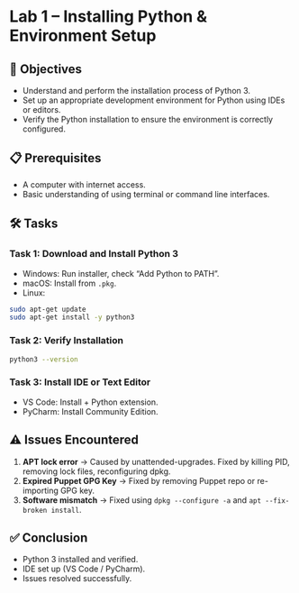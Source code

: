 # Lab 1 – Installing Python & Environment Setup

## 🎯 Objectives
- Understand and perform the installation process of Python 3.
- Set up an appropriate development environment for Python using IDEs or editors.
- Verify the Python installation to ensure the environment is correctly configured.

## 📋 Prerequisites
- A computer with internet access.
- Basic understanding of using terminal or command line interfaces.

## 🛠️ Tasks

### Task 1: Download and Install Python 3
- Windows: Run installer, check “Add Python to PATH”.
- macOS: Install from `.pkg`.
- Linux:
```bash
sudo apt-get update
sudo apt-get install -y python3
```

### Task 2: Verify Installation
```bash
python3 --version
```

### Task 3: Install IDE or Text Editor
- VS Code: Install + Python extension.
- PyCharm: Install Community Edition.

## ⚠️ Issues Encountered
1. **APT lock error** → Caused by unattended-upgrades. Fixed by killing PID, removing lock files, reconfiguring dpkg.
2. **Expired Puppet GPG Key** → Fixed by removing Puppet repo or re-importing GPG key.
3. **Software mismatch** → Fixed using `dpkg --configure -a` and `apt --fix-broken install`.

## ✅ Conclusion
- Python 3 installed and verified.
- IDE set up (VS Code / PyCharm).
- Issues resolved successfully.
